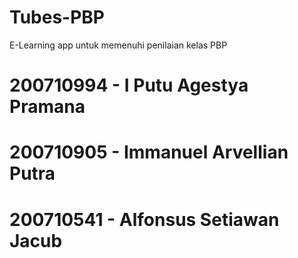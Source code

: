 # Tubes-PBP
E-Learning app untuk memenuhi penilaian kelas PBP

# 200710994 - I Putu Agestya Pramana 
# 200710905 - Immanuel  Arvellian Putra 
# 200710541 - Alfonsus Setiawan Jacub 
